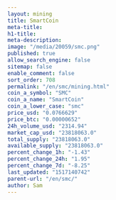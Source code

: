 ```yaml
---
layout: mining
title: SmartCoin
meta-title: 
h1-title: 
meta-description: 
image: "/media/20059/smc.png"
published: true
allow_search_engine: false
sitemap: false
enable_comment: false
sort_order: 708
permalink: "/en/smc/mining.html"
coin_a_symbol: "SMC"
coin_a_name: "SmartCoin"
coin_a_lower_case: "smc"
price_usd: "0.0766629"
price_btc: "0.00000652"
24h_volume_usd: "2314.94"
market_cap_usd: "23818063.0"
total_supply: "23818063.0"
available_supply: "23818063.0"
percent_change_1h: "-1.43"
percent_change_24h: "1.95"
percent_change_7d: "-8.25"
last_updated: "1517140742"
parent-url: "/en/smc/"
author: Sam
---
```


